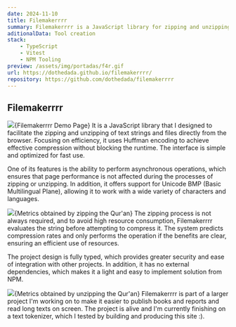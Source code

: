```yaml
---
date: 2024-11-10
title: Filemakerrrr
summary: Filemakerrrr is a JavaScript library for zipping and unzipping text strings in the browser using Huffman encoding. Asynchronous, efficient, non-blocking and with support for Unicode BMP. Easy to use, without dependencies, fully typed and available in NPM.
aditionalData: Tool creation
stack:
    - TypeScript
    - Vitest
    - NPM Tooling
preview: /assets/img/portadas/f4r.gif
url: https://dothedada.github.io/filemakerrrr/
repository: https://github.com/dothedada/filemakerrrr
---
```


## Filemakerrrr

![](/assets/img/f4r/header.jpg){Filemakerrrr Demo Page}
It is a JavaScript library that I designed to facilitate the zipping and unzipping of text strings and files directly from the browser. Focusing on efficiency, it uses Huffman encoding to achieve effective compression without blocking the runtime. The interface is simple and optimized for fast use.

One of its features is the ability to perform asynchronous operations, which ensures that page performance is not affected during the processes of zipping or unzipping. In addition, it offers support for Unicode BMP (Basic Multilingual Plane), allowing it to work with a wide variety of characters and languages.

![](/assets/img/f4r/zip.jpg){Metrics obtained by zipping the Qur'an}
The zipping process is not always required, and to avoid high resource consumption, Filemakerrrr evaluates the string before attempting to compress it. The system predicts compression rates and only performs the operation if the benefits are clear, ensuring an efficient use of resources.

The project design is fully typed, which provides greater security and ease of integration with other projects. In addition, it has no external dependencies, which makes it a light and easy to implement solution from NPM.

![](/assets/img/f4r/unzip.jpg){Metrics obtained by unzipping the Qur'an}
Filemakerrrr is part of a larger project I'm working on to make it easier to publish books and reports and read long texts on screen. The project is alive and I'm currently finishing on a text tokenizer, which I tested by building and producing this site :).
